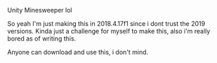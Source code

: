 Unity Minesweeper lol

So yeah I'm just making this in 2018.4.17f1 since i dont trust the 2019 versions.
Kinda just a challenge for myself to make this, also i'm really bored as of writing this.

Anyone can download and use this, i don't mind.
